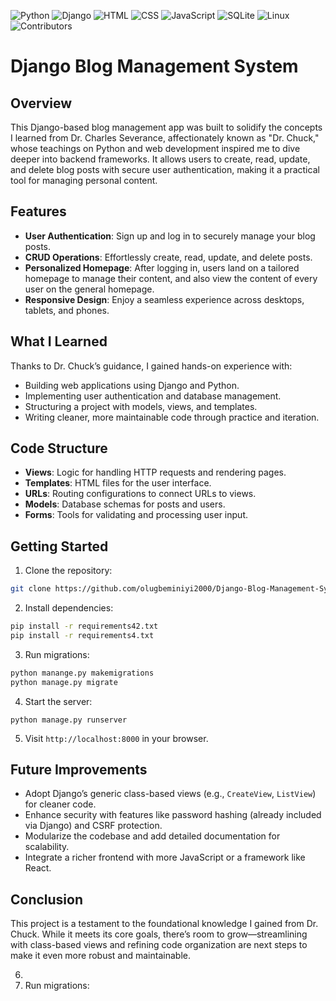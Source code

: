 ![Python](https://img.shields.io/badge/Python-80%25-brightgreen.svg) ![Django](https://img.shields.io/badge/Django-3.x-brightgreen.svg) ![HTML](https://img.shields.io/badge/HTML-10%25-yellow.svg) ![CSS](https://img.shields.io/badge/CSS-5%25-blue.svg) ![JavaScript](https://img.shields.io/badge/JavaScript-5%25-lightgrey.svg) ![SQLite](https://img.shields.io/badge/SQLite-Default-lightgrey.svg) ![Linux](https://img.shields.io/badge/Linux-Host-lightgrey.svg) ![Contributors](https://img.shields.io/badge/contributors-1-orange.svg)

# Django Blog Management System

## Overview
This Django-based blog management app was built to solidify the concepts I learned from Dr. Charles Severance, affectionately known as "Dr. Chuck," whose teachings on Python and web development inspired me to dive deeper into backend frameworks. It allows users to create, read, update, and delete blog posts with secure user authentication, making it a practical tool for managing personal content.

## Features
- **User Authentication**: Sign up and log in to securely manage your blog posts.
- **CRUD Operations**: Effortlessly create, read, update, and delete posts.
- **Personalized Homepage**: After logging in, users land on a tailored homepage to manage their content, and also view the content of every user on the general homepage.
- **Responsive Design**: Enjoy a seamless experience across desktops, tablets, and phones.

## What I Learned
Thanks to Dr. Chuck’s guidance, I gained hands-on experience with:
- Building web applications using Django and Python.
- Implementing user authentication and database management.
- Structuring a project with models, views, and templates.
- Writing cleaner, more maintainable code through practice and iteration.

## Code Structure
- **Views**: Logic for handling HTTP requests and rendering pages.
- **Templates**: HTML files for the user interface.
- **URLs**: Routing configurations to connect URLs to views.
- **Models**: Database schemas for posts and users.
- **Forms**: Tools for validating and processing user input.

## Getting Started
1. Clone the repository:
```bash
git clone https://github.com/olugbeminiyi2000/Django-Blog-Management-System-DBMS-/
```
2. Install dependencies:
```bash
pip install -r requirements42.txt
pip install -r requirements4.txt
```
3. Run migrations:
```bash
python manange.py makemigrations
python manage.py migrate
```
4. Start the server:
```
python manage.py runserver
```
5. Visit `http://localhost:8000` in your browser.

## Future Improvements
- Adopt Django’s generic class-based views (e.g., `CreateView`, `ListView`) for cleaner code.
- Enhance security with features like password hashing (already included via Django) and CSRF protection.
- Modularize the codebase and add detailed documentation for scalability.
- Integrate a richer frontend with more JavaScript or a framework like React.

## Conclusion
This project is a testament to the foundational knowledge I gained from Dr. Chuck. While it meets its core goals, there’s room to grow—streamlining with class-based views and refining code organization are next steps to make it even more robust and maintainable.

6. 
7. Run migrations:
